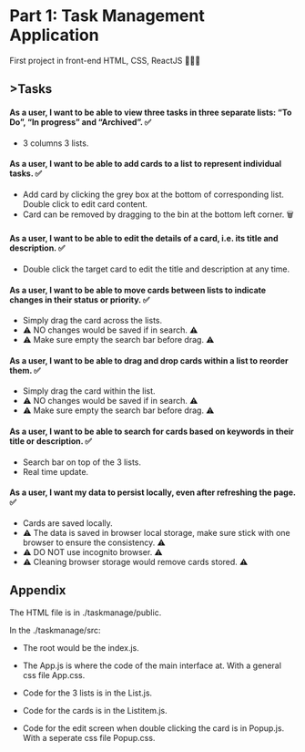 # Part 1: Task Management Application 

First project in front-end HTML, CSS, ReactJS 😶‍🌫️🫠


## >Tasks

#### As a user, I want to be able to view three tasks in three separate lists: “To Do”,    “In progress” and “Archived”. ✅

- 3 columns 3 lists.

#### As a user, I want to be able to add cards to a list to represent individual tasks. ✅

- Add card by clicking the grey box at the bottom of corresponding list. Double click to edit card content.
- Card can be removed by dragging to the bin at the bottom left corner. 🗑️

#### As a user, I want to be able to edit the details of a card, i.e. its title and description. ✅

- Double click the target card to edit the title and description at any time.

#### As a user, I want to be able to move cards between lists to indicate changes in their status or priority. ✅

- Simply drag the card across the lists.
- ⚠️ NO changes would be saved if in search. ⚠️
- ⚠️ Make sure empty the search bar before drag. ⚠️

#### As a user, I want to be able to drag and drop cards within a list to reorder them. ✅

- Simply drag the card within the list.
- ⚠️ NO changes would be saved if in search. ⚠️
- ⚠️ Make sure empty the search bar before drag. ⚠️

#### As a user, I want to be able to search for cards based on keywords in their title or description. ✅

- Search bar on top of the 3 lists.
- Real time update.

#### As a user, I want my data to persist locally, even after refreshing the page. ✅

- Cards are saved locally.
- ⚠️ The data is saved in browser local storage, make sure stick with one browser to ensure the consistency. ⚠️
- ⚠️ DO NOT use incognito browser. ⚠️
- ⚠️ Cleaning browser storage would remove cards stored. ⚠️


## Appendix

The HTML file is in ./taskmanage/public.

In the ./taskmanage/src:  
- The root would be the index.js.

- The App.js is where the code of the main interface at. With a general css file App.css.

- Code for the 3 lists is in the List.js.

- Code for the cards is in the Listitem.js.

- Code for the edit screen when double clicking the card is in Popup.js. With a seperate css file Popup.css.
